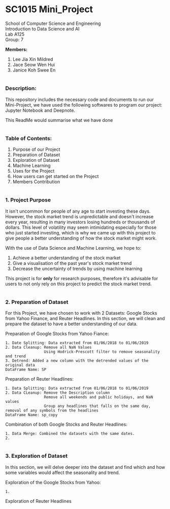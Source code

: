 # SC1015 Mini_Project
School of Computer Science and Engineering  
Introduction to Data Science and AI  
Lab A125  
Group: 7  

**Members:**
   1. Lee Jia Xin Mildred
   2. Jace Seow Wen Hui
   3. Janice Koh Swee En
#
### Description:

This repository includes the necessary code and documents to run our Mini-Project, we have used the following softwares to program our project: Jupyter Notebook and Deepnote. 

This ReadMe would summarise what we have done 
#
### Table of Contents:
   1. Purpose of our Project
   2. Preparation of Dataset
   3. Exploration of Dataset
   4. Machine Learning
   5. Uses for the Project
   6. How users can get started on the Project
   7. Members Contribution
#
### 1. Project Purpose
It isn't uncommon for people of any age to start investing these days. However, the stock market trend is unpredictable and doesn't increase every year, resulting in many investors losing hundreds or thousands of dollars. This level of volatility may seem intimidating especially for those who just started investing, which is why we came up with this project to give people a better understanding of how the stock market might work.


With the use of Data Science and Machine Learning, we hope to: 
   1. Achieve a better understanding of the stock market
   2. Give a visualisation of the past year's stock market trend 
   3. Decrease the uncertainty of trends by using machine learning

This project is for **only** for research purposes, therefore it's advisable for users to not only rely on this project to predict the stock market trend.
#
### 2. Preparation of Dataset
For this Project, we have chosen to work with 2 Datasets: Google Stocks from Yahoo Finance, and Reuter Headlines. In this section, we will clean and prepare the dataset to have a better understanding of our data.  

Preparation of Google Stocks from Yahoo Fiance:  

    1. Date Splitting: Data extracted from 01/06/2018 to 01/06/2019 
    2. Data Cleanup: Remove all NaN Values
                     Using Hodrick-Prescott filter to remove seasonality and trend
    3. Detrend: Added a new column with the detrended values of the original data
    DataFrame Name: SP
    
Preparation of Reuter Headlines:  

    1. Data Splitting: Data extracted from 01/06/2018 to 01/06/2019
    2. Data CLeanup: Remove the Description column
                     Remove all weekends and public holidays, and NaN values
                     Group any headlines that falls on the same day, removal of any symbols from the headlines
    DataFrame Name: sp_copy
    
Combination of both Google Stocks and Reuter Headlines:  
    
    1. Data Merge: Combined the datasets with the same dates.
    2. 
#
### 3. Exploration of Dataset
In this section, we will delve deeper into the dataset and find which and how some variables would affect the seasonality and trend.  

Exploration of the Google Stocks from Yahoo:  

    1. 
    
Exploration of Reuter Headlines
